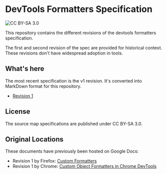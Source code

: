 # DevTools Formatters Specification

![CC BY-SA 3.0](https://licensebuttons.net/l/by-sa/3.0/88x31.png)

This repository contains the different revisions of the devtools formatters specification.

The first and second revision of the spec are provided for historical context.
These revisions don't have widespread adoption in tools.

## What's here

The most recent specification is the v1 revision.  It's converted into MarkDown
format for this repository.

* [Revision 1](devtools-formatters-rev1.md)

<!--
There is an ongoing initiative to harden the specification, clarify it and to
convert it into a stronger standard.  The draft of this initiative can be found here:

* [Draft Source](source-map.bs)
* [Rendered Draft](https://tc39.es/source-map-spec/)
* [RFC and Discussions](https://github.com/source-map/source-map-rfc/)

Older revisions:

* [Revision 2](source-map-rev2.md)
* [Revision 1](source-map-rev1.md)
-->


## License

The source map specifications are published under CC BY-SA 3.0.

## Original Locations

These documents have previously been hosted on Google Docs:

* Revision 1 by Firefox: [Custom Formatters](https://firefox-source-docs.mozilla.org/devtools-user/custom_formatters/index.html)
* Revision 1 by Chrome: [Custom Object Formatters in Chrome DevTools](https://docs.google.com/document/d/1FTascZXT9cxfetuPRT2eXPQKXui4nWFivUnS_335T3U/preview#heading=h.xuvxhsd2bp05)
